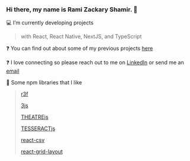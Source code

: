 ### Hi there, my name is Rami Zackary Shamir.  👋

💻 I’m currently developing projects 
> with React, React Native, NextJS, and TypeScript

❓ You can find out about some of my previous projects [here](https://www.meetyourcreator.com/) 

❓ I love connecting so please reach out to me on [LinkedIn](https://www.linkedin.com/in/ramizackaryshamir/) or send me an [email](mailto@rzshamir@icloud.com)

🧮 Some npm libraries that I like
> [r3f](https://docs.pmnd.rs/react-three-fiber/getting-started/introduction)
>
> [3js](https://threejs.org/)
>
> [THEATREjs](https://www.theatrejs.com/docs/latest)
>
> [TESSERACTjs](https://www.npmjs.com/package/tesseract.js)
> 
> [react-csv](https://www.npmjs.com/package/react-csv)
> 
> [react-grid-layout](https://github.com/react-grid-layout/react-grid-layout)
> 
